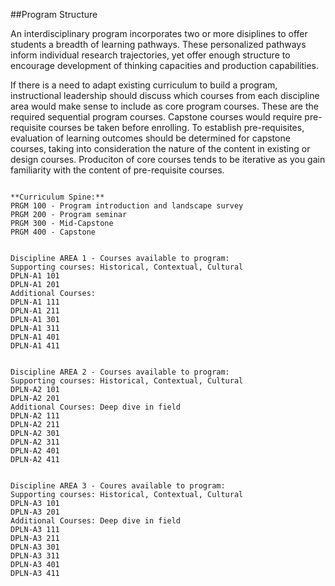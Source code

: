 ##Program Structure

An interdisciplinary program incorporates two or more disiplines to offer students a breadth of learning pathways. These personalized pathways inform individual research trajectories, yet offer enough structure to encourage development of thinking capacities and production capabilities.

If there is a need to adapt existing curriculum to build a program, instructional leadership should discuss which courses from each discipline area would make sense to include as core program courses. These are the required sequential program courses. Capstone courses would require pre-requisite courses be taken before enrolling. To establish pre-requisites, evaluation of learning outcomes should be determined for capstone courses, taking into consideration the nature of the content in existing or design courses. Produciton of core courses tends to be iterative as you gain familiarity with the content of pre-requisite courses.

```

**Curriculum Spine:**
PRGM 100 - Program introduction and landscape survey
PRGM 200 - Program seminar
PRGM 300 - Mid-Capstone
PRGM 400 - Capstone

```
```

Discipline AREA 1 - Courses available to program:
Supporting courses: Historical, Contextual, Cultural
DPLN-A1 101
DPLN-A1 201
Additional Courses:
DPLN-A1 111
DPLN-A1 211
DPLN-A1 301
DPLN-A1 311
DPLN-A1 401
DPLN-A1 411

```
```

Discipline AREA 2 - Courses available to program:
Supporting courses: Historical, Contextual, Cultural
DPLN-A2 101
DPLN-A2 201
Additional Courses: Deep dive in field
DPLN-A2 111
DPLN-A2 211
DPLN-A2 301
DPLN-A2 311
DPLN-A2 401
DPLN-A2 411

```

```

Discipline AREA 3 - Coures available to program:
Supporting courses: Historical, Contextual, Cultural
DPLN-A3 101
DPLN-A3 201
Additional Courses: Deep dive in field
DPLN-A3 111
DPLN-A3 211
DPLN-A3 301
DPLN-A3 311
DPLN-A3 401
DPLN-A3 411

```
